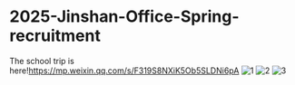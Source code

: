 # 2025-Jinshan-Office-Spring-recruitment
The school trip is here!https://mp.weixin.qq.com/s/F319S8NXiK5Ob5SLDNi6pA
![1](https://github.com/user-attachments/assets/f2e885a2-c93b-47cd-b80e-4369bd694b42)
![2](https://github.com/user-attachments/assets/ca75d671-afa8-4b8b-97bd-37fe28479c91)
![3](https://github.com/user-attachments/assets/e3ac8833-a889-432d-9bf1-d8dd2833a55b)


